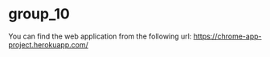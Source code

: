 # group_10

You can find the web application from the following url: https://chrome-app-project.herokuapp.com/
